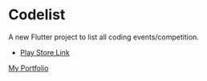 # Codelist

A new Flutter project to list all coding events/competition.

- [Play Store Link](https://play.google.com/store/apps/details?id=developer.rohitsaw.codelist)

[My Portfolio](https://rohitsaw.github.io/)

